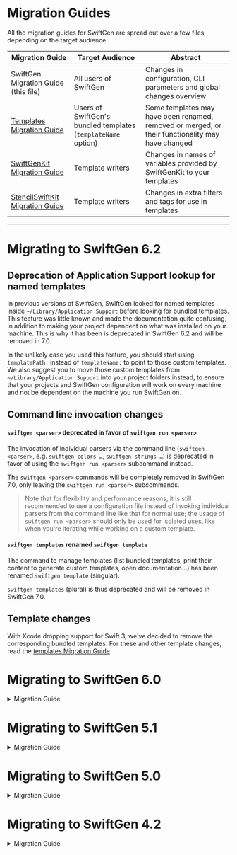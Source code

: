 # Migration Guides

All the migration guides for SwiftGen are spread out over a few files, depending on the target audience.

| Migration Guide | Target Audience | Abstract |
|-----------------|-----------------|---------|
| SwiftGen Migration Guide (this file) | All users of SwiftGen | Changes in configuration, CLI parameters and global changes overview |
| [Templates Migration Guide](templates/MigrationGuide.md) | Users of SwiftGen's bundled templates (`templateName` option) | Some templates may have been renamed, removed or merged, or their functionality may have changed |
| [SwiftGenKit Migration Guide](SwiftGenKit%20Contexts/MigrationGuide.md) | Template writers | Changes in names of variables provided by SwiftGenKit to your templates |
| [StencilSwiftKit Migration Guide](https://github.com/SwiftGen/StencilSwiftKit/blob/stable/Documentation/MigrationGuide.md) | Template writers | Changes in extra filters and tags for use in templates |

----

# Migrating to SwiftGen 6.2

## Deprecation of Application Support lookup for named templates

In previous versions of SwiftGen, SwiftGen looked for named templates inside `~/Library/Application Support` before looking for bundled templates. This feature was little known and made the documentation quite confusing, in addition to making your project dependent on what was installed on your machine. This is why it has been is deprecated in SwiftGen 6.2 and will be removed in 7.0.

In the unlikely case you used this feature, you should start using `templatePath:` instead of `templateName:` to point to those custom templates. We also suggest you to move those custom templates from `~/Library/Application Support` into your project folders instead, to ensure that your projects and SwiftGen configuration will work on every machine and not be dependent on the machine you run SwiftGen on.

## Command line invocation changes

#### `swiftgen <parser>` deprecated in favor of `swiftgen run <parser>`

The invocation of individual parsers via the command line (`swiftgen <parser>`, e.g. `swiftgen colors …`, `swiftgen strings …`) is deprecated in favor of using the `swiftgen run <parser>` subcommand instead.

The `swiftgen <parser>` commands will be completely removed in SwiftGen 7.0, only leaving the `swiftgen run <parser>` subcommands.

> Note that for flexibility and performance reasons, it is still recommended to use a configuration file instead of invoking individual parsers from the command line like that for normal use; the usage of `swiftgen run <parser>` should only be used for isolated uses, like when you're iterating while working on a custom template.

#### `swiftgen templates` renamed `swiftgen template`

The command to manage templates (list bundled templates, print their content to generate custom templates, open documentation…) has been renamed `swiftgen template` (singular).

`swiftgen templates` (plural) is thus deprecated and will be removed in SwiftGen 7.0.

## Template changes

With Xcode dropping support for Swift 3, we've decided to remove the corresponding bundled templates. For these and other template changes, read the [templates Migration Guide](templates/MigrationGuide.md#swiftgen-62-migration-guide).
 
# Migrating to SwiftGen 6.0

<details>
<summary>Migration Guide</summary>

If you're migrating from SwiftGen 5.x to SwiftGen 6.0, there might be some migration steps you'll need to use.

Below is a list of pointers to help you migrate to the new SwiftGen 6.0.

## `storyboards` command has been renamed

The `storyboards` parser command has been renamed `ib`, for Interface Builder. This renaming was necessary to prepare for an upcoming feature of being able to parse `XIB` files too in a future release of SwiftGen.
You should replace invocations in your config files with the new `ib` command name, or command line invocations of `swiftgen storyboards …` with `swiftgen ib …`.

❗️ See below: the bundled `storyboards` templates have been split up into one for scenes and one for segues.

## Bundled Templates have been renamed & cleaned

A few minor template functionality changes have been made, mostly cleaning up some old code and old behaviours. You can read more about it in the [templates Migration Guide](templates/MigrationGuide.md#swiftgen-60-migration-guide).

### Removed Swift 2 support

We've (finally) removed the bundled `swift2` templates. These have been deprecated for a while and were not being tested, so we're dropping them with this release. We assume most of you are already developing in a newer version of Swift (3 or 4).

### Asset Catalog changes

The `xcassets` templates now support `NSDataAssets`, and they will now only group assets if the "Provides Namespace" checkbox is ticked for a group (you can change back to the old behaviour if needed).

### Storyboards template has been split into scenes and segues templates

The biggest change is that the `storyboards` (`ib`) templates have been split up into separate templates, grouping functionality into a specific template. There's now a template for your scene information `scenes-swift3/4`, and a template for your segue information `segues-swift3/4`. We've split these up in preparation for more upcoming functionality, such as accessibility labels. To learn how to use both templates at the same time for a single set of IB files, see below.

## Commands can have multiple outputs

This is only available for users with a configuration file, not via command line invocation of a dedicated parser. For each command you can now have a list of `outputs`, each output with a template name (`templateName`) or path (`templatePath`), an output file to generate (`output`), and an optional list of parameters (`params`).

This allows you to generate multiple different outputs for the same input (for example both scenes and segues of storyboards, or both `.h` and `.m` for and Objective-C template, or both Swift code constants and html code for your documentation, …). For example:

```yaml
ib:
  inputs: dir/to/search/for/storyboards
  outputs:
    - templateName: scenes-swift4
      output: Storyboard Scenes.swift
    - templateName: segues-swift4
      output: Storyboard Segues.swift
```

As an extra advantage, the resources for that command will only be parsed once, giving you a nice performance boost.

You'll notice that the configuration structure has changed a little bit, see below for more information.

## Configuration changes

Now that each command can have multiple outputs, we're deprecating the following configuration settings.

- `output` has been renamed `outputs`, which now accepts one dictionary or an array of dictionaries (with the keys described next).
- `templateName`, `templatePath`, `output` and `params` have been moved down to the `outputs` level, so that each output can have a template name (or path), an output file path, and optional parameters.
- `paths` has been renamed to `inputs`.

So if you had the following configuration:

```yaml
colors:
  paths: path/to/colors.json
  templateName: swift4
  output: Colors.swift
storyboards:
  paths: path/to/storyboards
  templateName: swift4
  output: Storyboards.swift
```

It would become:

```yaml
colors:
  inputs: path/to/colors.json
  outputs:
    templateName: swift4
    output: Colors.swift
ib:
  inputs: path/to/storyboards
  outputs:
    - templateName: scenes-swift4
      output: Storyboard Scenes.swift
    - templateName: segues-swift4
      output: Storyboard Segues.swift
```

## New Features

We've added many new features to SwiftGen since our last release, below are the most significant ones.

### Mint installation

You can now install SwiftGen using Mint, see our [installation instructions](../README.md#installation) for more information.

### JSON, Plist and YAML support

You can read all about it in our [Read Me](../README.md). SwiftGen can now parse JSON, Plist and YAML files. We even provide a few bundled templates for each of these commands to get you started, so you can access your data in a type-safe and easy way:

* `inline-swift3/4`: These templates embed the contents of the data into the swift file, so it doesn't have to be loaded at runtime.
* `runtime-swift3/4`: With these templates, you can generate swift code that will load the underlying JSON/Plist file at runtime, and parses the content in a type-safe way.

Please note that the bundled templates are only meant for the most basic uses for these data types. If you need to access these data files in a different way, especially since you'll probably use some custom structure in your JSON/Plist/YAML files, you may want to write your own templates that better fit those structures (for example to write a template that expects specific keys in your custom YAML to generate code based on the values in those keys…).

For more information, read the [creating your own templates](Articles/Creating-custom-templates.md) documentation.

## If you wrote your own templates

SwiftGen 6.0 uses the latest Stencil and StencilSwiftKit libraries, so there are plenty of new features for template writers, such as variable subscripting, an `indent` filter, better error reporting, ...

There have been a few minor context changes, see [SwiftGenKit's own Migration Guide](SwiftGenKit%20Contexts/MigrationGuide.md#swiftgenkit-20-swiftgen-50-migration-guide) for more information.

## Command Line invocation

If you still invoked SwiftGen parsers directly using command line flags and options (instead of a configuration file), be sure to use `--templateName` or `--templatePath` instead of the `--template`/`-t` option (which has been deprecated).

</details>

# Migrating to SwiftGen 5.1

<details>
<summary>Migration Guide</summary>

## Template functionality changes

Only a small change in the generated code that'll affect a tiny subset of users: the `allValues` variable has been deprecated. See the [templates Migration Guide](templates/MigrationGuide.md#functionality-changes-in-21-swiftgen-51) for more information.

</details>

# Migrating to SwiftGen 5.0

<details>
<summary>Migration Guide</summary>

If you're migrating from SwiftGen 4.x to SwiftGen 5.0, there might be some migration steps you'll need to use.

Below is a list of pointers to help you migrate to the new SwiftGen 5.0

## Command Line invocation

### `images` command has been renamed

The `images` parser command has been renamed `xcassets`.
You should replace invocations of `swiftgen images …` by `swiftgen xcassets …`

### `--enumName` flag migrated to `--param`

The `--enumName` flag (`--sceneEnumName` & `--segueEnumName` for storyboards) is no longer supported.
Instead, you can now pass arbitrary parameters to your templates using the `--param X=Y` flag.

All the templates bundled in SwiftGen accept the `enumName` parameter (`sceneEnumName` + `segueEnumName` for storyboards) to provide at least the same customization as before.

So if you used `swiftgen <command> --enumName Foo` when invoking SwiftGen before, you should now invoke it via `swiftgen <command> --param enumName=Foo`

### You're required to specify a template name or path (no more default template)

Swift evolves so fast that deciding which template should be declared as the default one would require us to change the default template every time a new major version of Swift is released. Besides, our default might not be everyone's default. That's why we decided to not fallback to a default template anymore.

Instead, you're now **required** to provide a template when invoking SwiftGen, either via `-t <templatename>` (you can see the list of available template names using the `swiftgen templates list` command) or via `-p <templatepath>`.

ℹ️ The templates that were used as default template in SwiftGen 4.0 are still bundled with SwiftGen, but they have been renamed (mainly to `"swift2"` since the "default" template in SwiftGen 4 was the one we wrote back in Swift 2 times!) and you now have to explicitly tell which to use. See [below](#bundled-templates-have-been-renamed--cleaned) for more info.

✅ **Most of you probably already use the `-t swift3` option** if you were writing Swift3 code, so **you won't need to change anything**. But in the unlikely event that you were still writing Swift2 and didn't specify a template, you'll then have to use `-t swift2` to force using this (previously default) template.

## Bundled Templates have been renamed & cleaned

Some templates bundled with SwiftGen have been **renamed** to have a better naming consistency. Some others have been **removed** or **merged with others** (for example the storyboard templates between iOS & macOS are now merged into a single one compatible with both platforms, other templates now use the `--param` feature to be customizable, removing the need to maintain 2 separate templates for some variants)

Be sure to consult the [templates Migration Guide](templates/MigrationGuide.md#templates-20-migration-guide) to see the list of changes (renamings or removal) in templates bundled in SwiftGen.

📖 Also, **each template bundled in SwiftGen has a dedicated documentation now**, listing what the template is for, what does the generated code looks like, when you might want to choose that template over another one, and the parameters (`--param X=Y`) supported by this template for customization via the command line.  
This should help you choose the right template to use for your use case (or help you decide if you need to create your own if none of the provided ones fit your needs) and see what's customizable for each.

📖 See [the dedicated documentation folder](templates) for those templates documentation. This folder is organized the same way the templates are: one subfolder for each SwiftGen command (`colors`, `strings`, …), then one markdown file for each template name.

### Breaking template functionality changes

❗️ The code generated by the `storyboards` templates is **not** backward compatible with the one generated by SwiftGen 4.x. This means that you'll need to adapt your codebase and call sites accordingly.

Please read the [templates migration guide](templates/MigrationGuide.md#functionality-changes-in-20-swiftgen-50) for more information, which includes a compatibility template. Essentially, you need to change calls like the following line:

```swift
StoryboardScene.Message.instantiateMessageList()
```

To the following call:

```swift
StoryboardScene.Message.messageList.instantiate()
```

## If you wrote your own templates

### Stencil Context keys have been refactored

If you decided to write your own templates for SwiftGen 4, you'll have to amend them to fit the new names for context variables, as some of the variables provided by SwiftGenKit to your templates have been renamed for more consistency.

For example:

* now that the `colors` command supports more than one color palette, the context's root key `colors` that you used to iterate over the list of colors has been replaced by the root key `palettes` listing all the palettes parsed by SwiftGen, with their `name` and `colors`. Also `rgb` and `rgba` has been deprecated — they can be recreated from the `red`, `green`, `blue` keys;
* for the `xcassets` command — previously named `images` — the root key isn't the `images` array anymore, but the `catalogs` key instead, listing all the Assets Catalogs that SwiftGen parsed;
* for strings, now that SwiftGen support more than one `.strings` localizations table, the root key you iterate over isn't `strings` or `structuredStrings` but is not a `tables` array, and its structure has changed a bit.

These are just a few of the changes to the structure of the variables passed by SwiftGenKit to your templates. To learn more about all the variables which have been renamed, removed or added and the new structures for each SwiftGen command, see [SwiftGenKit's own Migration Guide](SwiftGenKit%20Contexts/MigrationGuide.md#swiftgenkit-20-swiftgen-50-migration-guide).

### Some SwiftGen-specific Stencil filters evolved

Also, a few dedicated Stencil filters provided by SwiftGen (via StencilSwiftKit) have been renamed. Especially the `join` and `snakeToCamelCase` filters now take a parameter. See [StencilSwiftKit's own Migration Guide](https://github.com/SwiftGen/StencilSwiftKit/blob/stable/Documentation/MigrationGuide.md#stencilswiftkit-20-swiftgen-50) for more info.

</details>


# Migrating to SwiftGen 4.2

<details>
<summary>Migration Guide</summary>

If you're still using SwiftGen 4.x, you should at least consider follow the [SwiftGen 4.2 Migration Guide](SwiftGenKit%20Contexts/MigrationGuide.md#swiftgen-42-migration-guide) to prepare your migration to SwiftGen 5.0 smoothly, by getting rid of deprecated variables in your contexts.

</details>
